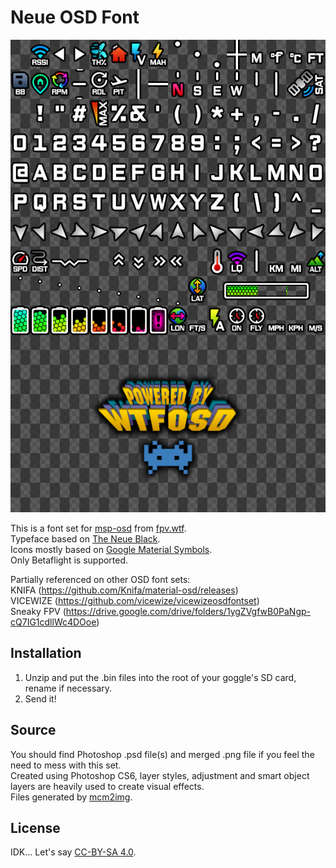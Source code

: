# Neue OSD Font

![Preview](img/Neue_preview_v0.1.0.png)

This is a font set for [msp-osd](https://github.com/fpv-wtf/msp-osd) from [fpv.wtf](https://fpv.wtf/).  
Typeface based on [The Neue Black](https://www.theleagueofmoveabletype.com/the-neue-black).  
Icons mostly based on [Google Material Symbols](https://fonts.google.com/icons).  
Only Betaflight is supported.

Partially referenced on other OSD font sets:  
KNIFA (https://github.com/Knifa/material-osd/releases)  
VICEWIZE (https://github.com/vicewize/vicewizeosdfontset)  
Sneaky FPV (https://drive.google.com/drive/folders/1ygZVgfwB0PaNgp-cQ7IG1cdllWc4DOoe)  


## Installation
1. Unzip and put the .bin files into the root of your goggle's SD card, rename if necessary.  
2. Send it!

## Source  
You should find Photoshop .psd file(s) and merged .png file if you feel the need to mess with this set.  
Created using Photoshop CS6, layer styles, adjustment and smart object layers are heavily used to create visual effects.  
Files generated by [mcm2img](https://github.com/Knifa/mcm2img/tree/templates).

## License  
IDK... Let's say [CC-BY-SA 4.0](https://creativecommons.org/licenses/by-sa/4.0/).
